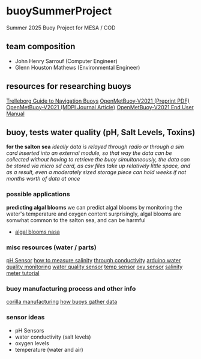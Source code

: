 # buoySummerProject
Summer 2025 Buoy Project for MESA / COD

## team composition
- John Henry Sarrouf (Computer Engineer)
- Glenn Houston Mathews (Environmental Engineer)

## resources for researching buoys
[Trelleborg Guide to Navigation Buoys](https://www.trelleborg.com/marine-systems/~/media/marine-systems/resources/guides-and-design-manual/downloads/guidetonavigationbuoys.pdf)
[OpenMetBuoy‑V2021 (Preprint PDF)](https://github.com/jerabaul29/OpenMetBuoy-v2021a/blob/main/latest_preprint_MDPI_2022.pdf)
[OpenMetBuoy‑V2021 (MDPI Journal Article)](https://www.mdpi.com/2076-3263/12/3/110)
[OpenMetBuoy‑V2021 End User Manual](https://github.com/jerabaul29/OpenMetBuoy-v2021a/tree/main/end_user_manual)



## buoy, tests water quality (pH, Salt Levels, Toxins)
**for the salton sea**
*ideally data is relayed through radio or through a sim card inserted into an external module, so that way the data can be collected without having to retrieve the buoy*
*simultaneously, the data can be stored via micro sd card, as csv files take up relatively little space, and as a result, even a moderately sized storage piece can hold weeks if not months worth of data at once*

### possible applications
**predicting algal blooms**
we can predict algal blooms by monitoring the water's temperature and oxygen content
surprisingly, algal blooms are somwhat common to the salton sea, and can be harmful
- [algal blooms nasa](https://visibleearth.nasa.gov/images/69055/algal-bloom-in-the-salton-sea-california/69057l)

### misc resources (water / parts)
[pH Sensor](https://store-usa.arduino.cc/products/gravity-analog-ph-sensor-meter-kit?srsltid=AfmBOoqeRMmGsmS6jF-vOOj_Sy8lIsTamM6BH9_96V_TSciFYV3JBH8x)
[how to measure salinity](https://www.reddit.com/r/arduino/comments/zhhk92/how_can_i_measure_salinity_of_water/)
[through conductivity](https://hackaday.io/project/7008-hacking-the-way-to-growing-food/log/24646-three-dollar-ec-ppm-meter-arduino)
[arduino water quality monitoring](https://www.instructables.com/Arduino-Water-Quality-Monitoring-System/)
[water quality sensor](https://www.instructables.com/Water-Quality-Sensor/)
[temp sensor](https://www.adafruit.com/product/3721?gQT=1)
[oxy sensor](https://store-usa.arduino.cc/collections/dfrobot/products/gravity-i2c-oxygen-sensor?gQT=1)
[salinity meter tutorial](https://www.instructables.com/Water-Salinity-meter/)


### buoy manufacturing process and other info
[corilla manufacturing](https://youtu.be/BqNsHRRcBX0?si=UaqvQV13RhbOa356)
[how buoys gather data](https://youtu.be/uI6qDKzxA8I?si=GbQfDtwYY16eQNXN)

### sensor ideas
- pH Sensors
- water conductivity (salt levels)
- oxygen levels
- temperature (water and air)
